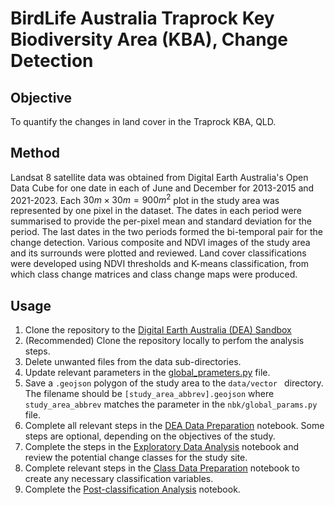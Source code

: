 # BirdLife Australia Traprock Key Biodiversity Area (KBA), Change Detection

## Objective
To quantify the changes in land cover in the Traprock KBA, QLD.

## Method
Landsat 8 satellite data was obtained from Digital Earth Australia's Open Data Cube for one date in each of June and December for 2013-2015 and 2021-2023. Each $30m×30m=900m^2$ plot in the study area was represented by one pixel in the dataset. The dates in each period were summarised to provide the per-pixel mean and standard deviation for the period. The last dates in the two periods formed the bi-temporal pair for the change detection. Various composite and NDVI images of the study area and its surrounds were plotted and reviewed. Land cover classifications were developed using NDVI thresholds and K-means classification, from which class change matrices and class change maps were produced. 

## Usage
1. Clone the repository to the [Digital Earth Australia (DEA) Sandbox](https://app.sandbox.dea.ga.gov.au/hub/login?next=%2Fhub%2F)
2. (Recommended) Clone the repository locally to perfom the analysis steps.
3. Delete unwanted files from the data sub-directories.
4. Update relevant parameters in the [global_prameters.py](./nbk/global_params.py) file.
5. Save a `.geojson` polygon of the study area to the `data/vector ` directory. The filename should be `[study_area_abbrev].geojson` where `study_area_abbrev` matches the parameter in the `nbk/global_params.py` file.
6. Complete all relevant steps in the [DEA Data Preparation](./nbk/dea_data_prep.ipynb) notebook. Some steps are optional, depending on the objectives of the study.
7. Complete the steps in the [Exploratory Data Analysis](./nbk/eda.ipynb) notebook and review the potential change classes for the study site.
8. Complete relevant steps in the [Class Data Preparation](./nbk/class_data_prep.ipynb) notebook to create any necessary classification variables.
9. Complete the [Post-classification Analysis](./nbk/post_class_analysis.ipynb) notebook.


